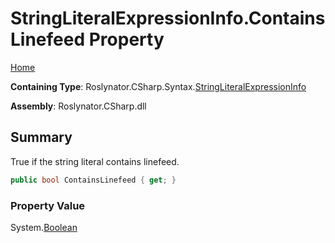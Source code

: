 <a name="_top"></a>

# StringLiteralExpressionInfo\.ContainsLinefeed Property

[Home](../../../../../README.md#_top)

**Containing Type**: Roslynator\.CSharp\.Syntax\.[StringLiteralExpressionInfo](../README.md#_top)

**Assembly**: Roslynator\.CSharp\.dll

## Summary

True if the string literal contains linefeed\.

```csharp
public bool ContainsLinefeed { get; }
```

### Property Value

System\.[Boolean](https://docs.microsoft.com/en-us/dotnet/api/system.boolean)


